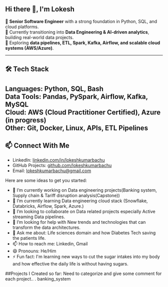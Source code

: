 ## Hi there 👋,  I'm Lokesh

🔹 **Senior Software Engineer** with a strong foundation in Python, SQL, and cloud platforms.  
🔹 Currently transitioning into **Data Engineering & AI-driven analytics**, building real-world data projects.  
🔹 Exploring **data pipelines, ETL, Spark, Kafka, Airflow, and scalable cloud systems (AWS/Azure)**.  

---
## 🛠️ Tech Stack
**Languages:** Python, SQL, Bash  
**Data Tools:** Pandas, PySpark, Airflow, Kafka, MySQL  
**Cloud:** AWS (Cloud Practitioner Certified), Azure (in progress)  
**Other:** Git, Docker, Linux, APIs, ETL Pipelines  
---
## 📫 Connect With Me
- LinkedIn: [linkedin.com/in/lokeshkumarbachu](https://linkedin.com/in/lokeshkumarbachu)  
- GitHub Projects: [github.com/lokeshkumarbachu](https://github.com/lokeshkumarbachu)  
- Email: lokeshkumarbachu@gmail.com
  
Here are some ideas to get you started:

- 🔭 I’m currently working on Data engineering projects(Banking system, Supply chain & Tariff disruption analysis(Capstone))
- 🌱 I’m currently learning Data engineering cloud stack (Snowflake, Databricks, Airflow, Spark, Azure.)
- 👯 I’m looking to collaborate on Data related projects especially Active streaming Data pipelines.
- 🤔 I’m looking for help with New trends and technologies that can transform the data architectures.
- 💬 Ask me about: Life sciences domain and how Diabetes Tech saving the patients life.
- 📫 How to reach me: Linkedin, Gmail
- 😄 Pronouns: He/Him
- ⚡ Fun fact: I'm learning new ways to cut the sugar intakes into my body and how effective the daily life is without having sugars. 

##Projects I Created so far: Need to categorize and give some comment for each project.. 
. banking_system


